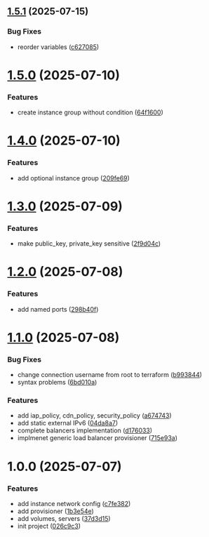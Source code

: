 ## [1.5.1](https://github.com/cktf/terraform-google-cluster/compare/1.5.0...1.5.1) (2025-07-15)


### Bug Fixes

* reorder variables ([c627085](https://github.com/cktf/terraform-google-cluster/commit/c62708514d9f07cb03df96cf08273101916b07e0))

# [1.5.0](https://github.com/cktf/terraform-google-cluster/compare/1.4.0...1.5.0) (2025-07-10)


### Features

* create instance group without condition ([64f1600](https://github.com/cktf/terraform-google-cluster/commit/64f160094b4a71233121fb4f4ed64eac6057327e))

# [1.4.0](https://github.com/cktf/terraform-google-cluster/compare/1.3.0...1.4.0) (2025-07-10)


### Features

* add optional instance group ([209fe69](https://github.com/cktf/terraform-google-cluster/commit/209fe6931ab1c5e46b1f493f9228101193cf9db4))

# [1.3.0](https://github.com/cktf/terraform-google-cluster/compare/1.2.0...1.3.0) (2025-07-09)


### Features

* make public_key, private_key sensitive ([2f9d04c](https://github.com/cktf/terraform-google-cluster/commit/2f9d04cae81213bf991757ea9fe5ab3ef2827e02))

# [1.2.0](https://github.com/cktf/terraform-google-cluster/compare/1.1.0...1.2.0) (2025-07-08)


### Features

* add named ports ([298b40f](https://github.com/cktf/terraform-google-cluster/commit/298b40fd7a8d0990f31cf9fc43caa0dbb4365eb3))

# [1.1.0](https://github.com/cktf/terraform-google-cluster/compare/1.0.0...1.1.0) (2025-07-08)


### Bug Fixes

* change connection username from root to terraform ([b993844](https://github.com/cktf/terraform-google-cluster/commit/b9938449d07595b585bc935fa7392933b71488dc))
* syntax problems ([6bd010a](https://github.com/cktf/terraform-google-cluster/commit/6bd010a9c0f267beeddb978c816adf7a6207d3eb))


### Features

* add iap_policy, cdn_policy, security_policy ([a674743](https://github.com/cktf/terraform-google-cluster/commit/a6747436b091ef473a35359ddc7e28078108c8e2))
* add static external IPv6 ([04da8a7](https://github.com/cktf/terraform-google-cluster/commit/04da8a79f28a9c50a290ccd207dc1747fe918dc9))
* complete balancers implementation ([d176033](https://github.com/cktf/terraform-google-cluster/commit/d176033365d3234bd4454648943121214ee9b6f4))
* implmenet generic load balancer provisioner ([715e93a](https://github.com/cktf/terraform-google-cluster/commit/715e93abf4c32aa5c47c8c7fcb41ea8ac44ef37e))

# 1.0.0 (2025-07-07)


### Features

* add instance network config ([c7fe382](https://github.com/cktf/terraform-google-cluster/commit/c7fe382b73e11c51e80388a144b91db119f50343))
* add provisioner ([1b3e54e](https://github.com/cktf/terraform-google-cluster/commit/1b3e54e86b07b64be2c4f8afbbf7a3582049c41b))
* add volumes, servers ([37d3d15](https://github.com/cktf/terraform-google-cluster/commit/37d3d15728e340b60bfc35aa8e145745fec1d419))
* init project ([026c9c3](https://github.com/cktf/terraform-google-cluster/commit/026c9c3939cafe680caf55233c07f0f05d4b3d2d))
